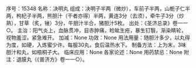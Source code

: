 序号：15348
名称：决明丸
组成：决明子半两（微炒），车前子半两，山栀子仁半两，枸杞子半两，熊胆汁（干者亦得）半两，黄连3分（去须），牵牛子3分（炒熟），甘草（炙，锉）3分，牛胆汁半合，猪胆汁5枚。
出处：《圣济总录》卷一一○。
主治：阳气炎上，血脉贯冲，目赤肿痛，睑眦生疮，暴生钉翳，渐染睛轮，视物羞涩，紧急难开。
加减：None
功效：None
用法用量：随胆汁多少，以丸得为度，如硬，入炼蜜少许。每服30丸，食后温热水下。
制备方法：上为末，3味胆汁和丸，如梧桐子大。
临床应用：None
各家论述：None
用药禁忌：None
附注：退膜丸（《普济方》卷一一○）。
